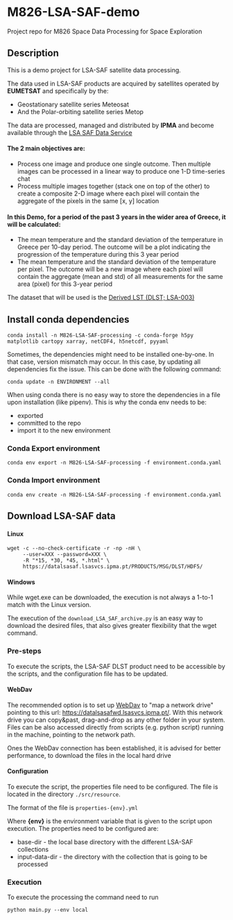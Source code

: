 # M826-LSA-SAF-demo

Project repo for M826 Space Data Processing for Space Exploration

## Description

This is a demo project for LSA-SAF satellite data processing.

The data used in LSA-SAF products are acquired by satellites operated by **EUMETSAT** and specifically by the:

- Geostationary satellite series Meteosat
- And the Polar-orbiting satellite series Metop

The data are processed, managed and distributed by **IPMA** and become available through
the [LSA SAF Data Service](https://datalsasaf.lsasvcs.ipma.pt)

#### The 2 main objectives are:

- Process one image and produce one single outcome. Then multiple images can be processed in a linear way to produce one
  1-D time-series chat
- Process multiple images together (stack one on top of the other) to create a composite 2-D image where each pixel will
  contain the aggregate of the pixels in the same [x, y] location

#### In this Demo, for a period of the past 3 years in the wider area of Greece, it will be calculated:

- The mean temperature and the standard deviation of the temperature in Greece per 10-day period. The outcome will be a
  plot indicating the progression of the temperature during this 3 year period
- The mean temperature and the standard deviation of the temperature per pixel. The outcome will be a new image where
  each pixel will contain the aggregate (mean and std) of all measurements for the same area (pixel) for this 3-year
  period

The dataset that will be used is
the [Derived LST (DLST; LSA-003)](https://navigator.eumetsat.int/product/EO:EUM:DAT:MSG:LSA-003B?query=dlst&filter=responsible_org__LSA%20SAF&s=advanced)

## Install conda dependencies ##

````
conda install -n M826-LSA-SAF-processing -c conda-forge h5py matplotlib cartopy xarray, netCDF4, h5netcdf, pyyaml
````

Sometimes, the dependencies might need to be installed one-by-one. In that case, version mismatch may occur.
In this case, by updating all dependencies fix the issue. This can be done with the following command:

````
conda update -n ENVIRONMENT --all
````

When using conda there is no easy way to store the dependencies in a file upon installation (like pipenv).
This is why the conda env needs to be:

- exported
- committed to the repo
- import it to the new environment 

### Conda Export environment
````
conda env export -n M826-LSA-SAF-processing -f environment.conda.yaml
````

### Conda Import environment
````
conda env create -n M826-LSA-SAF-processing -f environment.conda.yaml
````


## Download LSA-SAF data
#### Linux

````
wget -c --no-check-certificate -r -np -nH \
     --user=XXX --password=XXX \
     -R "*15, *30, *45, *.html" \
     https://datalsasaf.lsasvcs.ipma.pt/PRODUCTS/MSG/DLST/HDF5/

````

#### Windows

While wget.exe can be downloaded, the execution is not always a 1-to-1 match with the Linux version.

The execution of the `download_LSA_SAF_archive.py` is an easy way to download the desired files,
that also gives greater flexibility that the wget command.

### Pre-steps

To execute the scripts, the LSA-SAF DLST product need to be accessible by the scripts, and the configuration file has to
be updated.

#### WebDav

The recommended option is to set up [WebDav](https://gitlab.com/helpdesk.landsaf/lsasaf_data_access/-/wikis/data/webdav)
to "map a network drive" pointing to this url: https://datalsasafwd.lsasvcs.ipma.pt/.
With this network drive you can copy&past, drag-and-drop as any other folder in your system. Files can be also accessed
directly from scripts (e.g. python script) running in the machine, pointing to the network path.

Ones the WebDav connection has been established, it is advised for better performance, to download the files in the
local hard drive

#### Configuration

To execute the script, the properties file need to be configured. The file is located in the directory `./src/resource`.

The format of the file is `properties-{env}.yml`

Where **{env}** is the environment variable that is given to the script upon execution.
The properties need to be configured are:

- base-dir - the local base directory with the different LSA-SAF collections
- input-data-dir - the directory with the collection that is going to be processed

### Execution

To execute the processing the command need to run

````
python main.py --env local 
````



